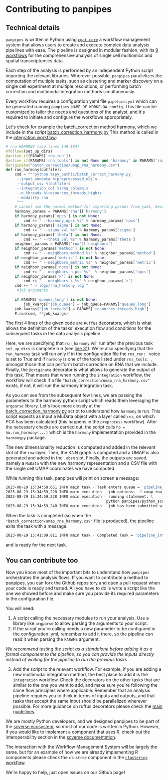 # Contributing to panpipes

## Technical details

`panpipes` is written in Python using [`cgat-core`](https://github.com/cgat-developers/cgat-core) a workflow management system that allows users to create and execute complex data analysis pipelines with ease.
The pipeline is designed in modular fashion, with its [9 workflows](../README.md) for the comprehensive analysis of single cell multiomics and spatial transcriptomics data.

Each step of the analysis is performed by an independent Python script importing the relevant libraries.
Wherever possible, `panpipes` parallelizes the computation of multiple tasks, such as clustering and marker discovery on a single cell experiment at multiple resolutions, or performing batch correction and multimodal integration methods simultaneously.

Every workflow requires a configuration yaml file `pipeline.yml` which can be generated running `panpipes NAME_OF_WORKFLOW config`. This file can be customized to tailor the needs and questions of the analyst, and it's required to initiate and configure the workflows appropriately.

Let's check for example the batch_correction method harmony, which we include in the script [batch_correction_harmony.py](../panpipes/python_scripts/batch_correct_harmony.py)
This method is called in the [integration workflow](../panpipes/panpipes/pipeline_integration.py):

```python
# rna HARMONY (see lines 146:184)
@follows(set_up_dirs)
@active_if(PARAMS['rna_run'])
@active_if(PARAMS['rna_tools'] is not None and 'harmony' in PARAMS['rna_tools'])
@originate("batch_correction/umap_rna_harmony.csv")
def run_harmony(outfile):
    cmd = """python %(py_path)s/batch_correct_harmony.py 
     --input_anndata %(preprocessed_obj)s
     --output_csv %(outfile)s 
     --integration_col %(rna_column)s
     --n_threads %(resources_threads_high)s
     --modality rna
     """
    # cannot use the normal method for importing params from yaml, because it only works up to depth 2
    harmony_params = PARAMS['rna']['harmony']
    if harmony_params['npcs'] is not None:
        cmd += " --harmony_npcs %s" % harmony_params['npcs']
    if harmony_params['sigma'] is not None:
        cmd += " --sigma_val %s" % harmony_params['sigma'] 
    if harmony_params['theta'] is not None:
        cmd += " --theta_val %s" % harmony_params['theta']       
    neighbor_params = PARAMS['rna']['neighbors']
    if neighbor_params['method'] is not None:
        cmd += " --neighbors_method %s" % neighbor_params['method']
    if neighbor_params['metric'] is not None:
        cmd += " --neighbors_metric %s" % neighbor_params['metric']
    if neighbor_params['npcs'] is not None:
        cmd += " --neighbors_n_pcs %s"  % neighbor_params['npcs']
    if neighbor_params['k'] is not None:
        cmd += " --neighbors_k %s" % neighbor_params['k']
    cmd += " > logs/rna_harmony.log " 
     #job arguments
    
    if PARAMS['queues_long'] is not None:
        job_kwargs["job_queue"] = job_queue=PARAMS['queues_long']
    job_kwargs["job_threads"] = PARAMS['resources_threads_high']
    P.run(cmd, **job_kwargs)

```

The first 4 lines of the given code are `Ruffus` decorators, which is what allows the definition of the tasks' execution flow and conditions for the subsequent tasks in the data analysis pipeline.

Here, we are specifying that `run_harmony` will run after the previous task `set_up_dirs` is complete run (see [line 31](../panpipes/panpipes/pipeline_integration.py#L31)).
We're also specifying that the `run_harmony` task will run only if in the configuration file the `rna_run: ` voice is set to True and if `harmony` is one of the tools listed under `rna_tools: `, amongst those that can perform batch correction on RNA that we include.
Finally, the `@originate` decorator is what allows to generate the output of this task.
That means that when running the `integration` workflow, the workflow will check if a file `"batch_correction/umap_rna_harmony.csv"` exists, if not, it will run the harmony integration task.

As you can see from the subsequent few lines, we are passing the parameters to the harmony python script which reads them leveraging the `argparse` library.
Let's look more closely at the [batch_correction_harmony.py](../panpipes/python_scripts/batch_correct_harmony.py) script to understand how `harmony` is run.
This script expects as input a MuData object with a layer called `rna`, on which PCA has been calculated (this happens in the `preprocess` workflow).
After the necessary checks are carried out, the script calls `ho = hm.run_harmony(...)` which is the `harmony` implementation provided in the `harmonypy` package.

The new dimensionality reduction is computed and added in the relevant slot of the `rna` layer. Then, the KNN graph is computed and a UMAP is also generated and added in the `.obsm` slot. Finally, the outputs are saved, namely a `MuData` with the new harmony representation and a CSV file with the single cell UMAP coordinates we have computed.

While running this task, panpipes will print on screen a message:

```bash
2023-08-29 15:34:58,651 INFO main task - Task enters queue = 'pipeline_integration.run_harmony'
2023-08-29 15:34:59,228 INFO main execution - job-options: -J umap_rna_harmony.csv --constraint=skl --cpus-per-task=6 --partition=short
2023-08-29 15:34:59,228 INFO main execution - running statement: \
                                             python panpipes/python_scripts/batch_correct_harmony.py       --input_anndata pbmc_seuratv4.h5mu      --output_csv batch_correction/umap_rna_harmony.csv       --integration_col sample_id      --n_threads 6      --modality rna       --harmony_npcs 30 --sigma_val 0.1 --theta_val 1.0 --neighbors_method scanpy --neighbors_metric euclidean --neighbors_n_pcs 30 --neighbors_k 30 > logs/rna_harmony.log
2023-08-29 15:34:59,240 INFO main execution - job has been submitted with job_id 24942982

```

When the task is completed (so when the `"batch_correction/umap_rna_harmony.csv"` file is produced), the pipeline exits the task with a message:

```bash
2023-08-29 15:41:09,811 INFO main task - Completed Task = 'pipeline_integration.run_harmony' 
```

and is ready for the next task.

## You can contribute too

Now you know most of the important bits to understand how `panpipes` orchestrates the analysis flows.
If you want to contribute a method to panpipes, you can fork the Github repository and open a pull request when your code is ready and tested.
All you have to do is write a script like the one we showed before and make sure you provide its required parameters in the configuration file.

You will need:

1. A script calling the necessary modules to run your analysis. Use a library like `argparse` to allow parsing the arguments to your script.
2. If the script you're calling needs a new parameter to be configured in the configuration .yml, remember to add it there, so the pipeline can read it when parsing the `PARAMS` argument.

*We recommend testing the script as a standalone before adding it as a formal component to the pipeline, so you can provide the inputs directly instead of waiting for the pipeline to run the previous tasks*

3. Add the script to the relevant workflow. For example, if you are adding a new multimodal integration method, the best place to add it is the `integration` workflow.
Check the decorators on the other tasks that are similar to the one you want to add, and make sure you're following the same flow principles where applicable. 
Remember that an analysis pipeline requires you to think in terms of inputs and outputs, and that tasks that accept the same input should be parallelized wherever possible.
For more guidance on ruffus decorators please check the [main guidelines](http://www.ruffus.org.uk/index.html).

We are mostly Python developers, and we designed panpipes to be part of the [scverse ecosystem](https://www.nature.com/articles/s41587-023-01733-8), so most of our code is written in Python.
However, if you would like to implement a component that uses R, check out the interoperability section in the [scverse documentation](https://scverse-tutorials.readthedocs.io/en/latest/notebooks/scverse_data_interoperability.html).

The interaction with the Workflow Management System will be largely the same, but for an example of how we are already implementing R components please check the `clustree` component in the [`clustering` workflow](../panpipes/panpipes/pipeline_clustering.py#L223-L236).

We're happy to help, just open issues on our Github page!
